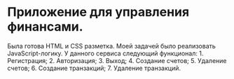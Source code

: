 # Приложение для управления финансами. 

Была готова HTML и CSS разметка. Моей задачей было реализовать JavaScript-логику.
У данного сервиса следующий функционал:
    1. Регистрация;
    2. Авторизация;
    3. Выход;
    4. Создание счетов; 
    5. Удаление счетов;
    6. Создание транзакций;
    7. Удаление транзакций.



